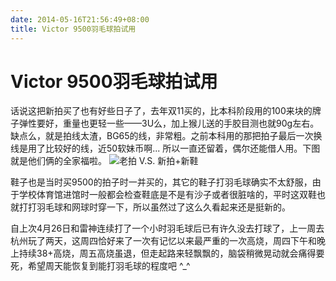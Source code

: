 ```yaml
---
date: 2014-05-16T21:56:49+08:00
title: Victor 9500羽毛球拍试用
---
```


# Victor 9500羽毛球拍试用

话说这把新拍买了也有好些日子了，去年双11买的，比本科阶段用的100来块的牌子弹性要好，重量也更轻一些——3U么，加上猴儿送的手胶目测也就90g左右。缺点么，就是拍线太渣，BG65的线，非常粗。之前本科用的那把拍子最后一次换线是用了比较好的线，近50软妹币啊... 所以一直还留着，偶尔还能借人用。下图就是他们俩的全家福啦。
![老拍 V.S. 新拍+新鞋](http://7xojrx.com1.z0.glb.clouddn.com/images/2014/201404/2014-04-26_22-14-05.jpg)  

鞋子也是当时买9500的拍子时一并买的，其它的鞋子打羽毛球确实不太舒服，由于学校体育馆进馆时一般都会检查鞋底是不是有沙子或者很脏啥的，平时这双鞋也就打打羽毛球和网球时穿一下，所以虽然过了这么久看起来还是挺新的。

自上次4月26日和雷神连续打了一个小时羽毛球后已有许久没去打球了，上一周去杭州玩了两天，这周四恰好来了一次有记忆以来最严重的一次高烧，周四下午和晚上持续38+高烧，周五高烧虽退，但走起路来轻飘飘的，脑袋稍微晃动就会痛得要死，希望周天能恢复到能打羽毛球的程度吧 ^\_^